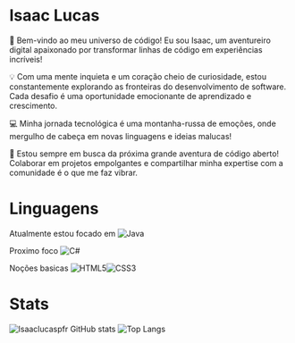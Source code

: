 # Isaac Lucas


🚀 Bem-vindo ao meu universo de código! Eu sou Isaac, um aventureiro digital apaixonado por transformar linhas de código em experiências incríveis!

💡 Com uma mente inquieta e um coração cheio de curiosidade, estou constantemente explorando as fronteiras do desenvolvimento de software. Cada desafio é uma oportunidade emocionante de aprendizado e crescimento.

💻 Minha jornada tecnológica é uma montanha-russa de emoções, onde mergulho de cabeça em novas linguagens e ideias malucas!

🔧 Estou sempre em busca da próxima grande aventura de código aberto! Colaborar em projetos empolgantes e compartilhar minha expertise com a comunidade é o que me faz vibrar.

# Linguagens
Atualmente estou focado em ![Java](https://img.shields.io/badge/java-%23ED8B00.svg?style=for-the-badge&logo=openjdk&logoColor=white)

Proximo foco ![C#](https://img.shields.io/badge/C%23-239120?style=for-the-badge&logo=c-sharp&logoColor=white)

Noções basicas ![HTML5](https://img.shields.io/badge/HTML5-E34F26?style=for-the-badge&logo=html5&logoColor=white)![CSS3](https://img.shields.io/badge/CSS3-1572B6?style=for-the-badge&logo=css3&logoColor=white)

# Stats
![Isaaclucaspfr GitHub stats](https://github-readme-stats.vercel.app/api?username=Isaaclucaspfr&show_icons=true&theme=dracula)
![Top Langs](https://github-readme-stats-git-masterrstaa-rickstaa.vercel.app/api/top-langs/?username=Isaaclucaspfr&layout=compact&bg_color=000&border_color=30A3DC&title_color=E94D5F&text_color=FFF)


